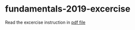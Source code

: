 # fundamentals-2019-excercise

Read the excercise instruction in [pdf file](https://github.com/android-academy-minsk/fundamentals-2019-excercise/blob/ex-2-views/Exercise%20%232%20-%20Views.pdf)
